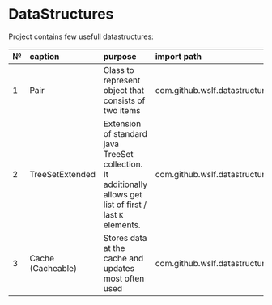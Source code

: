# DataStructures

Project contains few usefull datastructures:

| № | caption | purpose | import path |
|:---- | :------ | :------ | :------ |
| 1 | Pair | Class to represent object that consists of two items | com.github.wslf.datastructures.pair.Pair |
| 2 | TreeSetExtended | Extension of standard java TreeSet collection. It additionally allows get list of first / last `K` elements. | com.github.wslf.datastructures.set.TreeSetExtended |
| 3 | Cache (Cacheable) | Stores data at the cache and updates most often used | com.github.wslf.datastructures.cache.Cacheable |
